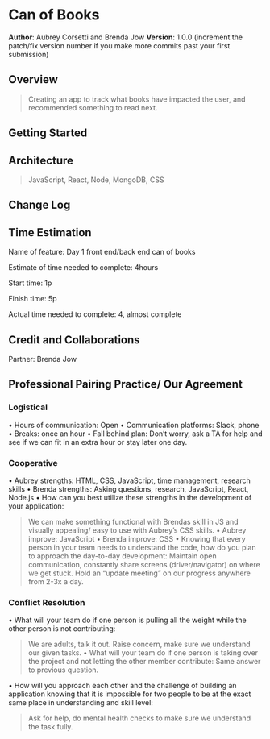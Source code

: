 # Can of Books

**Author**: Aubrey Corsetti and Brenda Jow
**Version**: 1.0.0 (increment the patch/fix version number if you make more commits past your first submission)

## Overview

  > Creating an app to track what books have impacted the user, and recommended something to read next.

## Getting Started
<!-- What are the steps that a user must take in order to build this app on their own machine and get it running? -->

## Architecture

  > JavaScript, React, Node, MongoDB, CSS

## Change Log
<!-- Use this area to document the iterative changes made to your application as each feature is successfully implemented. Use time stamps. Here's an example:

01-01-2001 4:59pm - Application now has a fully-functional express server, with a GET route for the location resource. -->

## Time Estimation

Name of feature: Day 1 front end/back end can of books

Estimate of time needed to complete: 4hours

Start time: 1p

Finish time: 5p

Actual time needed to complete: 4, almost complete

## Credit and Collaborations

Partner: Brenda Jow

## Professional Pairing Practice/ Our Agreement

### Logistical

• Hours of communication: Open
• Communication platforms: Slack, phone
• Breaks: once an hour
• Fall behind plan: Don’t worry, ask a TA for help and see if we can fit in an extra hour or stay later one day.

### Cooperative

• Aubrey strengths: HTML, CSS, JavaScript, time management, research skills
• Brenda strengths: Asking questions, research, JavaScript, React, Node.js
• How can you best utilize these strengths in the development of your application:
  >We can make something functional with Brendas skill in JS and visually appealing/ easy to use with Aubrey’s CSS skills.
• Aubrey improve: JavaScript
• Brenda improve: CSS
• Knowing that every person in your team needs to understand the code, how do you plan to approach the day-to-day development:
  >Maintain open communication, constantly share screens (driver/navigator) on where we get stuck. Hold an “update meeting” on our progress anywhere from 2-3x a day.

### Conflict Resolution

• What will your team do if one person is pulling all the weight while the other person is not contributing:
  >We are adults, talk it out. Raise concern, make sure we understand our given tasks.
• What will your team do if one person is taking over the project and not letting the other member contribute:
  >Same answer to previous question.

• How will you approach each other and the challenge of building an application knowing that it is impossible for two people to be at the exact same place in understanding and skill level:
  >Ask for help, do mental health checks to make sure we understand the task fully.

